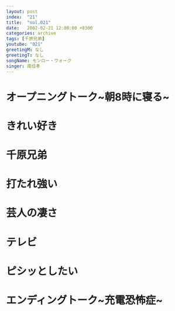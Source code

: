 ```yaml
---
layout: post
index:  "21"
title:  "vol.021"
date:   2002-02-21 12:00:00 +0300
categories: archive
tags: [千原兄弟]
youtube: "021"
greetingM: なし
greetingT: なし
songName: モンロー・ウォーク
singer: 南佳孝
---
```

# オープニングトーク~朝8時に寝る~

# きれい好き

# 千原兄弟

# 打たれ強い

# 芸人の凄さ

# テレビ

# ピシッとしたい

# エンディングトーク~充電恐怖症~

